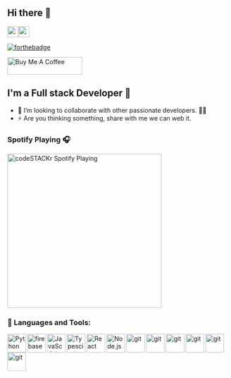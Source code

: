 ## Hi there 👋

<p><a href="https://www.linkedin.com/in/jasbirrajrana/"><img src="https://img.shields.io/badge/linkedin-%230077B5.svg?&style=for-the-badge&logo=linkedin&logoColor=white" height=25></a><a href="https://www.instagram.com/jasbirrajrana_/"><img src="https://img.shields.io/badge/instagram-%23E4405F.svg?&style=for-the-badge&logo=instagram&logoColor=white" height=25></a></p>

[![forthebadge](https://forthebadge.com/images/badges/check-it-out.svg)](https://jasbirrajrana.live)

 <a href="https://www.buymeacoffee.com/jasbirrajrana" target="_blank" rel="noreferrer nofollow">
      <img src="https://cdn.buymeacoffee.com/buttons/default-red.png" alt="Buy Me A Coffee" height="40" width="170" >
    </a>

## I'm a Full stack Developer 🚀

- 👯 I’m looking to collaborate with other passionate developers. 🧑‍🚀
- ⚡ Are you thinking something,  share with me we can web it.

### Spotify Playing 🎧

[<img src="https://now-playing-codestackr.vercel.app/api/spotify-playing" alt="codeSTACKr Spotify Playing" width="350" />](https://open.spotify.com/album/7qZlvp1F537sdjGdIB7R4j?si=gK4ZJOZWTZu9Ul_po-STlQ)

### 🔨 Languages and Tools:

<a href="https://www.python.org" target="_blank"><img align="left" alt="Python" height ="42px" src="https://raw.githubusercontent.com/rahul-jha98/github_readme_icons/main/language_and_tools/square/python/python.svg"></a>

<a href="https://firebase.google.com/" target="_blank"> <img align="left" src="https://raw.githubusercontent.com/rahul-jha98/github_readme_icons/main/language_and_tools/square/firebase/firebase.svg" alt="firebase" height ="42px"/></a>

<a href="https://developer.mozilla.org/en-US/docs/Web/JavaScript" target="_blank"> <img align="left" alt="JavaScript" height ="42px"  src="https://raw.githubusercontent.com/rahul-jha98/github_readme_icons/main/language_and_tools/square/javascript/javascript.svg"></a>

<a href="https://www.typescriptlang.org/" target="_blank"><img align="left" alt="Typescirpt" height ="42px" src="https://raw.githubusercontent.com/rahul-jha98/github_readme_icons/main/language_and_tools/square/typescript/typescript.svg"></a>

<a href="https://reactjs.org/" target="_blank"> <img align="left" alt="React" height ="42px" src="https://raw.githubusercontent.com/rahul-jha98/github_readme_icons/main/language_and_tools/square/react/react.svg"></a>

<a href="https://nodejs.org" target="_blank"><img align="left" alt="Node.js" height ="42px" src="https://raw.githubusercontent.com/rahul-jha98/github_readme_icons/main/language_and_tools/square/node/node.svg"></a>

<a href="https://git-scm.com/" target="_blank"><img src="https://raw.githubusercontent.com/rahul-jha98/github_readme_icons/main/language_and_tools/square/git-scm/git-scm.svg" align="left" alt="git" height='42px'/></a>

<a href="https://www.mongodb.com//" target="_blank"><img src="./assets/mongodb.svg" align="left" alt="git" height='42px'/></a>
<a href="https://azure.microsoft.com/en-us//" target="_blank"><img src="./assets/azure.svg" align="left" alt="git" height='42px'/></a>
<a href="https://sass-lang.com/" target="_blank"><img src="./assets/sass.svg" align="left" alt="git" height='42px'/></a>
<a href="https://graphql.org/" target="_blank"><img src="./assets/ql.png" align="left" alt="git" height='42px'/></a>
<a href="https://www.apollographql.com/docs/" target="_blank"><img src="./assets/apollo.png" align="left" alt="git" height='42px'/></a>

<br>
